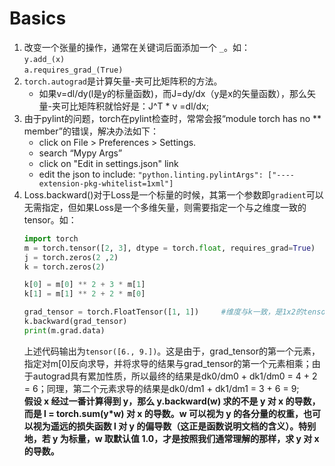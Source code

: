 # Basics
1. 改变一个张量的操作，通常在关键词后面添加一个 ```_```。如：  
    ```y.add_(x)```  
    ```a.requires_grad_(True)```
2. ```torch.autograd```是计算矢量-夹可比矩阵积的方法。
    + 如果v=dl/dy(l是y的标量函数)，而J=dy/dx（y是x的矢量函数），那么矢量-夹可比矩阵积就恰好是：J^T * v =dl/dx;
3. 由于pylint的问题，torch在pylint检查时，常常会报“module torch has no ** member”的错误，解决办法如下：
    + click on File > Preferences > Settings.
    + search “Mypy Args”
    + click on "Edit in settings.json" link
    + edit the json to include: ```"python.linting.pylintArgs": ["----extension-pkg-whitelist=1xml"]```
4. Loss.backward()对于Loss是一个标量的时候，其第一个参数即```gradient```可以无需指定，但如果Loss是一个多维矢量，则需要指定一个与之维度一致的tensor。如：
    ```python
    import torch
    m = torch.tensor([2, 3], dtype = torch.float, requires_grad=True)
    j = torch.zeros(2 ,2)
    k = torch.zeros(2)

    k[0] = m[0] ** 2 + 3 * m[1]
    k[1] = m[1] ** 2 + 2 * m[0]
    
    grad_tensor = torch.FloatTensor([1, 1])     #维度与k一致，是1x2的tensor
    k.backward(grad_tensor)
    print(m.grad.data)
    ```
    上述代码输出为```tensor([6., 9.])```。这是由于，grad_tensor的第一个元素，指定对m[0]反向求导，并将求导的结果与grad_tensor的第一个元素相乘；由于autograd具有累加性质，所以最终的结果是dk0/dm0 + dk1/dm0 = 4 + 2 = 6；同理，第二个元素求导的结果是dk0/dm1 + dk1/dm1 = 3 + 6 = 9;   
    **假设 x 经过一番计算得到 y，那么 y.backward(w) 求的不是 y 对 x 的导数，而是 l = torch.sum(y*w) 对 x 的导数。w 可以视为 y 的各分量的权重，也可以视为遥远的损失函数 l 对 y 的偏导数（这正是函数说明文档的含义）。特别地，若 y 为标量，w 取默认值 1.0，才是按照我们通常理解的那样，求 y 对 x 的导数。**
